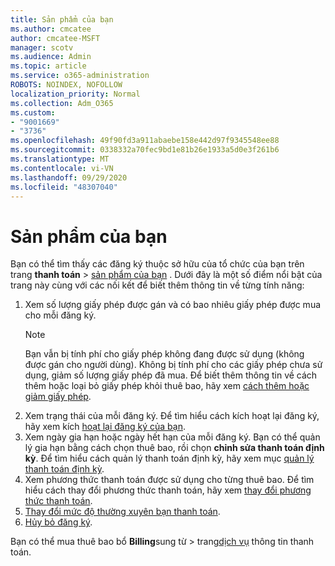 ```yaml
---
title: Sản phẩm của bạn
ms.author: cmcatee
author: cmcatee-MSFT
manager: scotv
ms.audience: Admin
ms.topic: article
ms.service: o365-administration
ROBOTS: NOINDEX, NOFOLLOW
localization_priority: Normal
ms.collection: Adm_O365
ms.custom:
- "9001669"
- "3736"
ms.openlocfilehash: 49f90fd3a911abaebe158e442d97f9345548ee88
ms.sourcegitcommit: 0338332a70fec9bd1e81b26e1933a5d0e3f261b6
ms.translationtype: MT
ms.contentlocale: vi-VN
ms.lasthandoff: 09/29/2020
ms.locfileid: "48307040"
---
```

# <a name="your-products"></a>Sản phẩm của bạn

Bạn có thể tìm thấy các đăng ký thuộc sở hữu của tổ chức của bạn trên trang **thanh toán**  >  [sản phẩm của bạn](https://go.microsoft.com/fwlink/p/?linkid=842054) . Dưới đây là một số điểm nổi bật của trang này cùng với các nối kết để biết thêm thông tin về từng tính năng:

1. Xem số lượng giấy phép được gán và có bao nhiêu giấy phép được mua cho mỗi đăng ký.
    > [!NOTE]
    > Bạn vẫn bị tính phí cho giấy phép không đang được sử dụng (không được gán cho người dùng). Không bị tính phí cho các giấy phép chưa sử dụng, giảm số lượng giấy phép đã mua. Để biết thêm thông tin về cách thêm hoặc loại bỏ giấy phép khỏi thuê bao, hãy xem [cách thêm hoặc giảm giấy phép](https://docs.microsoft.com/alchemyinsights/how-to-add-or-reduce-licenses).
2. Xem trạng thái của mỗi đăng ký. Để tìm hiểu cách kích hoạt lại đăng ký, hãy xem kích [hoạt lại đăng ký của bạn](reactivate-your-subscription.md).
3. Xem ngày gia hạn hoặc ngày hết hạn của mỗi đăng ký. Bạn có thể quản lý gia hạn bằng cách chọn thuê bao, rồi chọn **chỉnh sửa thanh toán định kỳ**. Để tìm hiểu cách quản lý thanh toán định kỳ, hãy xem mục [quản lý thanh toán định kỳ](manage-auto-renewal.md).
4. Xem phương thức thanh toán được sử dụng cho từng thuê bao. Để tìm hiểu cách thay đổi phương thức thanh toán, hãy xem [thay đổi phương thức thanh toán](change-payment-method.md).
5. [Thay đổi mức độ thường xuyên bạn thanh toán](change-how-often-you-pay.md).
6. [Hủy bỏ đăng ký](https://go.microsoft.com/fwlink/?linkid=2119113).

Bạn có thể mua thuê bao bổ **Billing**sung từ  >  trang[dịch vụ](https://go.microsoft.com/fwlink/p/?linkid=868433) thông tin thanh toán.